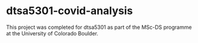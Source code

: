 # dtsa5301-covid-analysis

This project was completed for dtsa5301 as part of the MSc-DS programme at the University of Colorado Boulder.
